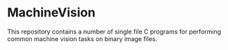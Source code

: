 # MachineVision
This repository contains a number of single file C programs for performing common machine vision tasks on binary image files.